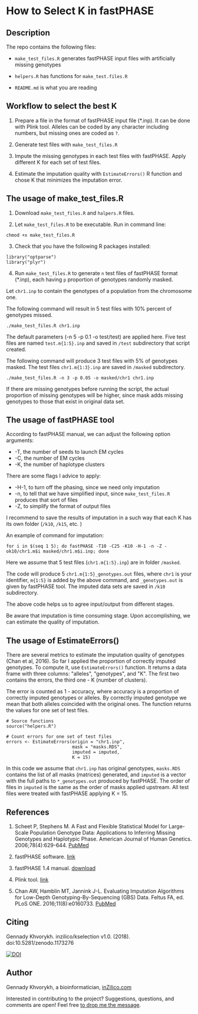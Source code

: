 How to Select K in fastPHASE
================

Description
-----------

The repo contains the following files:

-   `make_test_files.R` generates fastPHASE input files with artificially missing genotypes

-   `helpers.R` has functions for `make_test.files.R`

-  `README.md` is what you are reading 

Workflow to select the best K
------------------------------

1.  Prepare a file in the format of fastPHASE input file (\*.inp). It can be done with Plink tool. Alleles can be coded by any character including numbers, but missing ones are coded as `?`.

2.  Generate test files with `make_test_files.R`

3.  Impute the missing genotypes in each test files with fastPHASE. Apply different K for each set of test files.

4.  Estimate the imputation quality with `EstimateErrors()` R function and chose K that minimizes the imputation error.

The usage of make\_test\_files.R
---------------------------------

1. Download `make_test_files.R` and `halpers.R` files.

2. Let `make_test_files.R` to be executable. Run in command line:

```
chmod +x make_test_files.R
```
3. Check that you have the following R packages installed:

```
library("optparse")
library("plyr")
```
4. Run `make_test_files.R` to generate `n` test files of fastPHASE format (\*.inp), each having `p` proportion of genotypes randomly masked.

Let `chr1.inp` to contain the genotypes of a population from the chromosome one.

The following command will result in 5 test files with 10% percent of genotypes missed.

    ./make_test_files.R chr1.inp 

The default parameters (-n 5 -p 0.1 -o test/test) are applied here. Five test files are named `test.m{1:5}.inp` and saved in `/test` subdirectory that script created.

The following command will produce 3 test files with 5% of genotypes masked. The test files `chr1.m{1:3}.inp` are saved in `/masked` subdirectory.

    ./make_test_files.R -n 3 -p 0.05 -o masked/chr1 chr1.inp 

If there are missing genotypes before running the script, the actual proportion of missing genotypes will be higher, since mask adds missing genotypes to those that exist in original data set.

The usage of fastPHASE tool
---------------------------

According to fastPHASE manual, we can adjust the following option arguments:

-   -T, the number of seeds to launch EM cycles
-   -C, the number of EM cycles
-   -K, the number of haplotype clusters

There are some flags I advice to apply:

-   -H-1, to turn off the phasing, since we need only imputation
-   -n, to tell that we have simplified input, since `make_test_files.R` produces that sort of files
-   -Z, to simplify the format of output files

I recommend to save the results of imputation in a such way that each K has its own folder (`/k10`, `/k15`, etc. )

An example of command for imputation:

    for i in $(seq 1 5); do fastPHASE -T10 -C25 -K10 -H-1 -n -Z -ok10/chr1.m$i masked/chr1.m$i.inp; done

Here we assume that 5 test files (`chr1.m{1:5}.inp`) are in folder `/masked`.

The code will produce 5 `chr1.m{1:5}_genotypes.out` files, where `chr1` is your identifier, `m{1:5}` is added by the above command, and `_genotypes.out` is given by fastPHASE tool. The imputed data sets are saved in `/k10` subdirectory.

The above code helps us to agree input/output from different stages.

Be aware that imputation is time consuming stage. Upon accomplishing, we can estimate the quality of imputation.

The usage of EstimateErrors()
-----------------------------

There are several metrics to estimate the imputation quality of genotypes (Chan et al, 2016). So far I applied the proportion of correctly imputed genotypes. To compute it, use `EstimateErrors()` function. It returns a data frame with three columns: "alleles", "genotypes", and "K". The first two contains the errors, the third one - K (number of clusters).

The error is counted as 1 - accuracy, where accuracy is a proportion of correctly imputed genotypes or alleles. By correctly imputed genotype we mean that both alleles coincided with the original ones. The function returns the values for one set of test files.

    # Source functions
    source("helpers.R")

    # Count errors for one set of test files
    errors <- EstimateErrors(origin = "chr1.inp",
                             mask = "masks.RDS", 
                             imputed = imputed,
                             K = 15)

In this code we assume that `chr1.inp` has original genotypes, `masks.RDS` contains the list of all masks (matrices) generated, and `imputed` is a vector with the full paths to `*_genotypes.out` produced by fastPHASE. The order of files in `imputed` is the same as the order of masks applied upstream. All test files were treated with fastPHASE applying K = 15.

References
----------

1.  Scheet P, Stephens M. A Fast and Flexible Statistical Model for Large-Scale Population Genotype Data: Applications to Inferring Missing Genotypes and Haplotypic Phase. American Journal of Human Genetics. 2006;78(4):629-644. [PubMed](https://www.ncbi.nlm.nih.gov/pubmed/16532393)

2.  fastPHASE software. [link](http://scheet.org/software.html)

3.  fastPHASE 1.4 manual. [download](http://scheet.org/code/fastphase_doc_1.4.pdf)

4.  Plink tool. [link](http://zzz.bwh.harvard.edu/plink/)

5.  Chan AW, Hamblin MT, Jannink J-L. Evaluating Imputation Algorithms for Low-Depth Genotyping-By-Sequencing (GBS) Data. Feltus FA, ed. PLoS ONE. 2016;11(8):e0160733. [PubMed](https://www.ncbi.nlm.nih.gov/pubmed/27537694)

Citing
------

Gennady Khvorykh. inzilico/kselection v1.0. (2018). doi:10.5281/zenodo.1173276

[![DOI](https://zenodo.org/badge/DOI/10.5281/zenodo.1173276.svg)](https://doi.org/10.5281/zenodo.1173276)

Author
------

Gennady Khvorykh, a bioinformatician, [inZilico.com](http://inzilico.com)

Interested in contributing to the project? Suggestions, questions, and comments are open! Feel free [to drop me the message](http://www.inzilico.com/contacts/).
